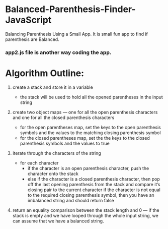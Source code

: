 # Balanced-Parenthesis-Finder-JavaScript
Balancing Parenthesis Using a Small App. It is small fun app to find if parenthesis are Balanced.

### app2.js file is another way coding the app.

# Algorithm Outline:

  1. create a stack and store it in a variable
      * the stack will be used to hold all the opened parentheses in the input string

  2. create two object maps — one for all the open parenthesis characters and one for all the closed parenthesis characters
      * for the open parentheses map, set the keys to the open parenthesis symbols and the values to the matching closing parenthesis symbol
      * for the closed parentheses map, set the the keys to the closed parenthesis symbols and the values to true

  3. iterate through the characters of the string
      * for each character
        * if the character is an open parenthesis character, push the character onto the stack
        *  else if the character is a closed parenthesis character, then pop off the last opening parenthesis     from the stack and compare it’s closing pair to the current character
            if the character is not equal to the required closing parenthesis symbol, then you have an imbalanced string and should return false

  4. return an equality comparison between the stack length and 0 — if the stack is empty and we have looped through the whole input string, we can assume that we have a balanced string.
